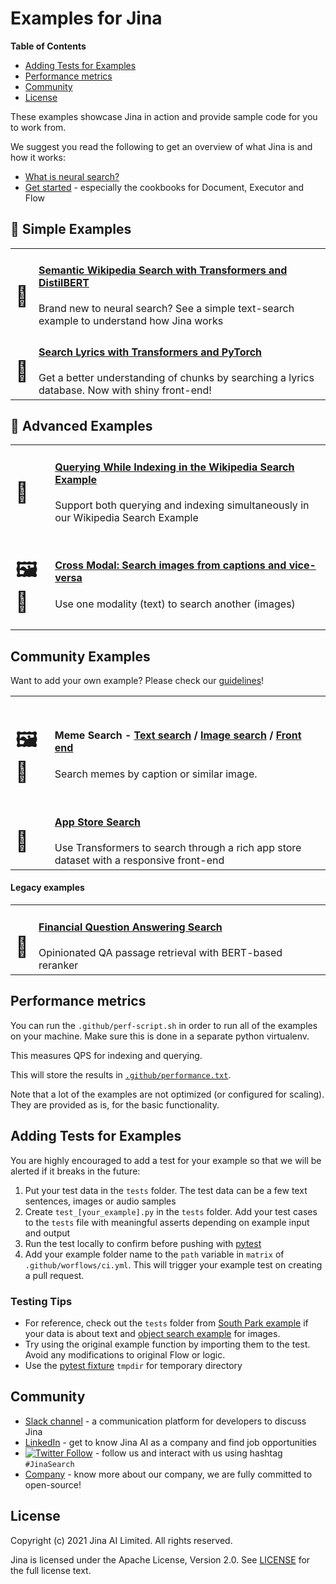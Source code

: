 # Examples for Jina

<!-- START doctoc generated TOC please keep comment here to allow auto update -->
<!-- DON'T EDIT THIS SECTION, INSTEAD RE-RUN doctoc TO UPDATE -->
**Table of Contents**

- [Adding Tests for Examples](#adding-tests-for-examples)
- [Performance metrics](#performance-metrics)
- [Community](#community)
- [License](#license)

<!-- END doctoc generated TOC please keep comment here to allow auto update -->

These examples showcase Jina in action and provide sample code for you to work from. 

We suggest you read the following to get an overview of what Jina is and how it works:

- [What is neural search?](https://github.com/jina-ai/jina/blob/master/.github/2.0/neural-search.md)
- [Get started](https://github.com/jina-ai/jina/#get-started) - especially the cookbooks for Document, Executor and Flow

## 🐣 Simple Examples

<table>
  <tr>
    <td>
      <h1>📄</h1>
    </td>
    <td>
      <h4><a href="./wikipedia-sentences">Semantic Wikipedia Search with Transformers and DistilBERT</a></h4>
      Brand new to neural search? See a simple text-search example to understand how Jina works
    </td>
  </tr>
  <tr>
    <td>
      <h1>📄</h1>
    </td>
    <td>
      <h4><a href="./multires-lyrics-search">Search Lyrics with Transformers and PyTorch</a></h4>
      Get a better understanding of chunks by searching a lyrics database. Now with shiny front-end!
    </td>
  </tr>
</table>

## 🚀  Advanced Examples

<table>
  <tr>
    <td>
      <h1>📄</h1>
    </td>
    <td>
      <h4><a href="./wikipedia-sentences-query-while-indexing">Querying While Indexing in the Wikipedia Search Example</a></h4>
      Support both querying and indexing simultaneously in our Wikipedia Search Example
    </td>
  </tr>
  
  <tr>
    <td>
      <h1>🖼️📄</h1>
    </td>
    <td>
      <h4><a href="./cross-modal-search">Cross Modal: Search images from captions and vice-versa</a></h4>
      Use one modality (text) to search another (images)
    </td>
  </tr>
</table>

## Community Examples

Want to add your own example? Please check our [guidelines](example-guidelines.md)!

<table>
    <tr>
    <td>
      <h1>🖼️📄</h1>
    </td>
    <td>
      <h4>Meme Search - <a href="https://github.com/alexcg1/jina-meme-search-example/">Text search</a> / <a href="https://github.com/alexcg1/jina-meme-search-image-backend">Image search</a> / <a href="https://github.com/alexcg1/jina-meme-search-frontend">Front end</a></h4>
      Search memes by caption or similar image.
    </td>
  </tr><tr>
    <td>
      <h1>📄</h1>
    </td>
    <td>
      <h4><a href="https://github.com/alexcg1/jina-app-store-example">App Store Search</a></h4>
      Use Transformers to search through a rich app store dataset with a responsive front-end
    </td>
  </tr>
</table>

#### Legacy examples

<table>
    <tr>
    <td>
      <h1>📄</h1>
    </td>
    <td>
      <h4><a href="https://github.com/yuanbit/jina-financial-qa-search">Financial Question Answering Search</a></h4>
      Opinionated QA passage retrieval with BERT-based reranker
    </td>
  </tr>
</table>

## Performance metrics

You can run the `.github/perf-script.sh` in order to run all of the examples on your machine. Make sure this is done in a separate python virtualenv.

This measures QPS for indexing and querying.

This will store the results in [`.github/performance.txt`](./github/performance.txt).

Note that a lot of the examples are not optimized (or configured for scaling). They are provided as is, for the basic functionality. 

## Adding Tests for Examples

You are highly encouraged to add a test for your example so that we will be alerted if it breaks in the future:

1. Put your test data in the `tests` folder. The test data can be a few text sentences, images or audio samples
2. Create `test_[your_example].py` in the `tests` folder. Add your test cases to the `tests` file with meaningful asserts depending on example input and output
3. Run the test locally to confirm before pushing with [pytest](https://docs.pytest.org/en/stable/contents.html)
4. Add your example folder name to the `path` variable in `matrix` of `.github/worflows/ci.yml`. This will trigger your example test on creating a pull request.


### Testing Tips

- For reference, check out the `tests` folder from [South Park example](./southpark-search/tests) if your data is about text and [object search example](./object-search/tests) for images.
- Try using the original example function by importing them to the test. Avoid any modifications to original Flow or logic.
- Use the [pytest fixture](https://docs.pytest.org/en/stable/fixture.html) `tmpdir` for temporary directory

## Community

- [Slack channel](http://slack.jina.ai) - a communication platform for developers to discuss Jina
- [LinkedIn](https://www.linkedin.com/company/jinaai/) - get to know Jina AI as a company and find job opportunities
- [![Twitter Follow](https://img.shields.io/twitter/follow/JinaAI_?label=Follow%20%40JinaAI_&style=social)](https://twitter.com/JinaAI_) - follow us and interact with us using hashtag `#JinaSearch`  
- [Company](https://jina.ai) - know more about our company, we are fully committed to open-source!


## License

Copyright (c) 2021 Jina AI Limited. All rights reserved.

Jina is licensed under the Apache License, Version 2.0. See [LICENSE](https://github.com/jina-ai/jina/blob/master/LICENSE) for the full license text.
